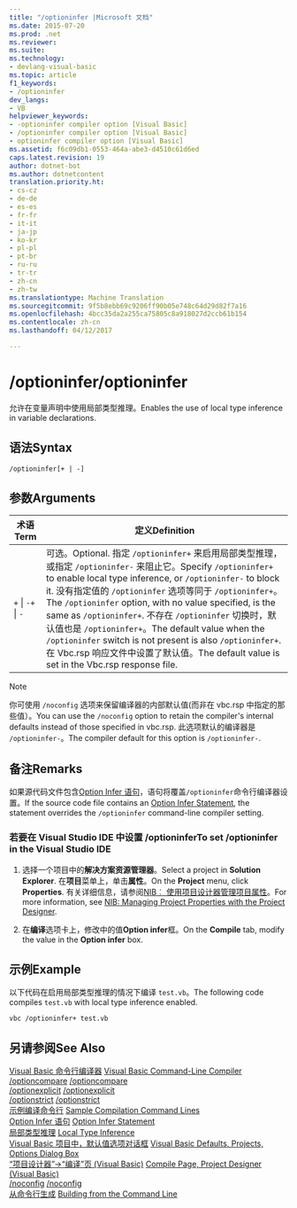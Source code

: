 ```yaml
---
title: "/optioninfer |Microsoft 文档"
ms.date: 2015-07-20
ms.prod: .net
ms.reviewer: 
ms.suite: 
ms.technology:
- devlang-visual-basic
ms.topic: article
f1_keywords:
- /optioninfer
dev_langs:
- VB
helpviewer_keywords:
- -optioninfer compiler option [Visual Basic]
- /optioninfer compiler option [Visual Basic]
- optioninfer compiler option [Visual Basic]
ms.assetid: f6c09db1-0553-464a-abe3-d4510c61d6ed
caps.latest.revision: 19
author: dotnet-bot
ms.author: dotnetcontent
translation.priority.ht:
- cs-cz
- de-de
- es-es
- fr-fr
- it-it
- ja-jp
- ko-kr
- pl-pl
- pt-br
- ru-ru
- tr-tr
- zh-cn
- zh-tw
ms.translationtype: Machine Translation
ms.sourcegitcommit: 9f5b8ebb69c9206ff90b05e748c64d29d82f7a16
ms.openlocfilehash: 4bcc35da2a255ca75805c8a918027d2ccb61b154
ms.contentlocale: zh-cn
ms.lasthandoff: 04/12/2017

---
```

# <a name="optioninfer"></a><span data-ttu-id="52d07-102">/optioninfer</span><span class="sxs-lookup"><span data-stu-id="52d07-102">/optioninfer</span></span>
<span data-ttu-id="52d07-103">允许在变量声明中使用局部类型推理。</span><span class="sxs-lookup"><span data-stu-id="52d07-103">Enables the use of local type inference in variable declarations.</span></span>  
  
## <a name="syntax"></a><span data-ttu-id="52d07-104">语法</span><span class="sxs-lookup"><span data-stu-id="52d07-104">Syntax</span></span>  
  
```  
/optioninfer[+ | -]  
```  
  
## <a name="arguments"></a><span data-ttu-id="52d07-105">参数</span><span class="sxs-lookup"><span data-stu-id="52d07-105">Arguments</span></span>  
  
|<span data-ttu-id="52d07-106">术语</span><span class="sxs-lookup"><span data-stu-id="52d07-106">Term</span></span>|<span data-ttu-id="52d07-107">定义</span><span class="sxs-lookup"><span data-stu-id="52d07-107">Definition</span></span>|  
|---|---|  
|<span data-ttu-id="52d07-108">`+` &#124; `-`</span><span class="sxs-lookup"><span data-stu-id="52d07-108">`+` &#124; `-`</span></span>|<span data-ttu-id="52d07-109">可选。</span><span class="sxs-lookup"><span data-stu-id="52d07-109">Optional.</span></span> <span data-ttu-id="52d07-110">指定 `/optioninfer+` 来启用局部类型推理，或指定 `/optioninfer-` 来阻止它。</span><span class="sxs-lookup"><span data-stu-id="52d07-110">Specify `/optioninfer+` to enable local type inference, or `/optioninfer-` to block it.</span></span> <span data-ttu-id="52d07-111">没有指定值的 `/optioninfer` 选项等同于 `/optioninfer+`。</span><span class="sxs-lookup"><span data-stu-id="52d07-111">The `/optioninfer` option, with no value specified, is the same as `/optioninfer+`.</span></span> <span data-ttu-id="52d07-112">不存在 `/optioninfer` 切换时，默认值也是 `/optioninfer+`。</span><span class="sxs-lookup"><span data-stu-id="52d07-112">The default value when the `/optioninfer` switch is not present is also `/optioninfer+`.</span></span> <span data-ttu-id="52d07-113">在 Vbc.rsp 响应文件中设置了默认值。</span><span class="sxs-lookup"><span data-stu-id="52d07-113">The default value is set in the Vbc.rsp response file.</span></span>|  
  
> [!NOTE]
>  <span data-ttu-id="52d07-114">你可使用 `/noconfig` 选项来保留编译器的内部默认值(而非在 vbc.rsp 中指定的那些值）。</span><span class="sxs-lookup"><span data-stu-id="52d07-114">You can use the `/noconfig` option to retain the compiler's internal defaults instead of those specified in vbc.rsp.</span></span> <span data-ttu-id="52d07-115">此选项默认的编译器是 `/optioninfer-`。</span><span class="sxs-lookup"><span data-stu-id="52d07-115">The compiler default for this option is `/optioninfer-`.</span></span>  
  
## <a name="remarks"></a><span data-ttu-id="52d07-116">备注</span><span class="sxs-lookup"><span data-stu-id="52d07-116">Remarks</span></span>  
 <span data-ttu-id="52d07-117">如果源代码文件包含[Option Infer 语句](../../../visual-basic/language-reference/statements/option-infer-statement.md)，语句将覆盖`/optioninfer`命令行编译器设置。</span><span class="sxs-lookup"><span data-stu-id="52d07-117">If the source code file contains an [Option Infer Statement](../../../visual-basic/language-reference/statements/option-infer-statement.md), the statement overrides the `/optioninfer` command-line compiler setting.</span></span>  
  
### <a name="to-set-optioninfer-in-the-visual-studio-ide"></a><span data-ttu-id="52d07-118">若要在 Visual Studio IDE 中设置 /optioninfer</span><span class="sxs-lookup"><span data-stu-id="52d07-118">To set /optioninfer in the Visual Studio IDE</span></span>  
  
1.  <span data-ttu-id="52d07-119">选择一个项目中的**解决方案资源管理器**。</span><span class="sxs-lookup"><span data-stu-id="52d07-119">Select a project in **Solution Explorer**.</span></span> <span data-ttu-id="52d07-120">在**项目**菜单上，单击**属性**。</span><span class="sxs-lookup"><span data-stu-id="52d07-120">On the **Project** menu, click **Properties**.</span></span> <span data-ttu-id="52d07-121">有关详细信息，请参阅[NIB︰ 使用项目设计器管理项目属性](http://msdn.microsoft.com/en-us/983f3c18-832f-4666-afec-74b716ff3e0e)。</span><span class="sxs-lookup"><span data-stu-id="52d07-121">For more information, see [NIB: Managing Project Properties with the Project Designer](http://msdn.microsoft.com/en-us/983f3c18-832f-4666-afec-74b716ff3e0e).</span></span>  
  
2.  <span data-ttu-id="52d07-122">在**编译**选项卡上，修改中的值**Option infer**框。</span><span class="sxs-lookup"><span data-stu-id="52d07-122">On the **Compile** tab, modify the value in the **Option infer** box.</span></span>  
  
## <a name="example"></a><span data-ttu-id="52d07-123">示例</span><span class="sxs-lookup"><span data-stu-id="52d07-123">Example</span></span>  
 <span data-ttu-id="52d07-124">以下代码在启用局部类型推理的情况下编译 `test.vb`。</span><span class="sxs-lookup"><span data-stu-id="52d07-124">The following code compiles `test.vb` with local type inference enabled.</span></span>  
  
```  
vbc /optioninfer+ test.vb  
```  
  
## <a name="see-also"></a><span data-ttu-id="52d07-125">另请参阅</span><span class="sxs-lookup"><span data-stu-id="52d07-125">See Also</span></span>  
 <span data-ttu-id="52d07-126">[Visual Basic 命令行编译器](../../../visual-basic/reference/command-line-compiler/index.md) </span><span class="sxs-lookup"><span data-stu-id="52d07-126">[Visual Basic Command-Line Compiler](../../../visual-basic/reference/command-line-compiler/index.md) </span></span>  
<span data-ttu-id="52d07-127"> [/optioncompare](../../../visual-basic/reference/command-line-compiler/optioncompare.md) </span><span class="sxs-lookup"><span data-stu-id="52d07-127"> [/optioncompare](../../../visual-basic/reference/command-line-compiler/optioncompare.md) </span></span>  
<span data-ttu-id="52d07-128"> [/optionexplicit](../../../visual-basic/reference/command-line-compiler/optionexplicit.md) </span><span class="sxs-lookup"><span data-stu-id="52d07-128"> [/optionexplicit](../../../visual-basic/reference/command-line-compiler/optionexplicit.md) </span></span>  
<span data-ttu-id="52d07-129"> [/optionstrict](../../../visual-basic/reference/command-line-compiler/optionstrict.md) </span><span class="sxs-lookup"><span data-stu-id="52d07-129"> [/optionstrict](../../../visual-basic/reference/command-line-compiler/optionstrict.md) </span></span>  
<span data-ttu-id="52d07-130"> [示例编译命令行](../../../visual-basic/reference/command-line-compiler/sample-compilation-command-lines.md) </span><span class="sxs-lookup"><span data-stu-id="52d07-130"> [Sample Compilation Command Lines](../../../visual-basic/reference/command-line-compiler/sample-compilation-command-lines.md) </span></span>  
<span data-ttu-id="52d07-131"> [Option Infer 语句](../../../visual-basic/language-reference/statements/option-infer-statement.md) </span><span class="sxs-lookup"><span data-stu-id="52d07-131"> [Option Infer Statement](../../../visual-basic/language-reference/statements/option-infer-statement.md) </span></span>  
<span data-ttu-id="52d07-132"> [局部类型推理](../../../visual-basic/programming-guide/language-features/variables/local-type-inference.md) </span><span class="sxs-lookup"><span data-stu-id="52d07-132"> [Local Type Inference](../../../visual-basic/programming-guide/language-features/variables/local-type-inference.md) </span></span>  
<span data-ttu-id="52d07-133"> [Visual Basic 项目中，默认值选项对话框](https://docs.microsoft.com/visualstudio/ide/reference/visual-basic-defaults-projects-options-dialog-box) </span><span class="sxs-lookup"><span data-stu-id="52d07-133"> [Visual Basic Defaults, Projects, Options Dialog Box](https://docs.microsoft.com/visualstudio/ide/reference/visual-basic-defaults-projects-options-dialog-box) </span></span>  
<span data-ttu-id="52d07-134"> [“项目设计器”->“编译”页 (Visual Basic)](https://docs.microsoft.com/visualstudio/ide/reference/compile-page-project-designer-visual-basic) </span><span class="sxs-lookup"><span data-stu-id="52d07-134"> [Compile Page, Project Designer (Visual Basic)](https://docs.microsoft.com/visualstudio/ide/reference/compile-page-project-designer-visual-basic) </span></span>  
<span data-ttu-id="52d07-135"> [/noconfig](../../../visual-basic/reference/command-line-compiler/noconfig.md) </span><span class="sxs-lookup"><span data-stu-id="52d07-135"> [/noconfig](../../../visual-basic/reference/command-line-compiler/noconfig.md) </span></span>  
<span data-ttu-id="52d07-136"> [从命令行生成](../../../visual-basic/reference/command-line-compiler/building-from-the-command-line.md)</span><span class="sxs-lookup"><span data-stu-id="52d07-136"> [Building from the Command Line](../../../visual-basic/reference/command-line-compiler/building-from-the-command-line.md)</span></span>
